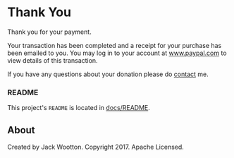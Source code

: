 Thank You
=========
Thank you for your payment.

Your transaction has been completed and a receipt for your purchase has been
emailed to you. You may log in to your account at www.paypal.com to view details
of this transaction.

If you have any questions about your donation please do [contact](https://jackwootton.github.io/json-schema#contact)
me.

### README
This project's `README` is located in [docs/README](https://jackwootton.github.io/json-schema).


## About
Created by Jack Wootton. Copyright 2017. Apache Licensed.
